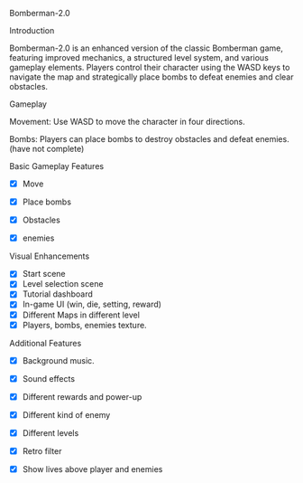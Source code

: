 Bomberman-2.0

Introduction

Bomberman-2.0 is an enhanced version of the classic Bomberman game, featuring improved mechanics, a structured level system, and various gameplay elements. Players control their character using the WASD keys to navigate the map and strategically place bombs to defeat enemies and clear obstacles.

Gameplay

Movement: Use WASD to move the character in four directions.

Bombs: Players can place bombs to destroy obstacles and defeat enemies. (have not complete)

Basic Gameplay Features 

- [x]  Move
- [x]  Place bombs
- [x]  Obstacles
- [x]  enemies


Visual Enhancements 

- [x]  Start scene
- [x]  Level selection scene 
- [x]  Tutorial dashboard
- [x]  In-game UI (win, die, setting, reward)
- [x]  Different Maps in different level
- [x]  Players, bombs, enemies texture.

Additional Features 
- [x]  Background music.
- [x]  Sound effects
- [x]  Different rewards and power-up
- [x]  Different kind of enemy
- [x]  Different levels
- [x]  Retro filter
- [x]  Show lives above player and enemies


